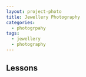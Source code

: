 ```yaml
---
layout: project-photo
title: Jewellery Photography
categories:
  - photogrpahy
tags:
  - jewellery
  - photography
---
```


## Lessons
